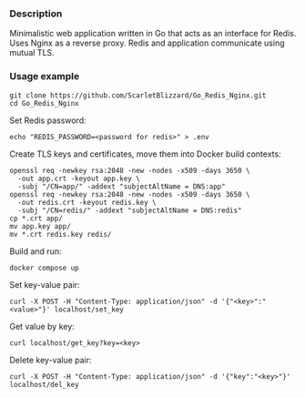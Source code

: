 ### Description
Minimalistic web application written in Go that acts as an interface for Redis. Uses Nginx as a reverse proxy. Redis and application communicate using mutual TLS.
### Usage example
```
git clone https://github.com/ScarletBlizzard/Go_Redis_Nginx.git
cd Go_Redis_Nginx
```
Set Redis password:
```
echo "REDIS_PASSWORD=<password for redis>" > .env
```
Create TLS keys and certificates, move them into Docker build contexts:
```
openssl req -newkey rsa:2048 -new -nodes -x509 -days 3650 \
  -out app.crt -keyout app.key \
  -subj "/CN=app/" -addext "subjectAltName = DNS:app"
openssl req -newkey rsa:2048 -new -nodes -x509 -days 3650 \
  -out redis.crt -keyout redis.key \
  -subj "/CN=redis/" -addext "subjectAltName = DNS:redis"
cp *.crt app/
mv app.key app/
mv *.crt redis.key redis/
```
Build and run:
```
docker compose up
```
Set key-value pair:
```
curl -X POST -H "Content-Type: application/json" -d '{"<key>":"<value>"}' localhost/set_key
```
Get value by key:
```
curl localhost/get_key?key=<key>
```
Delete key-value pair:
```
curl -X POST -H "Content-Type: application/json" -d '{"key":"<key>"}' localhost/del_key
```
